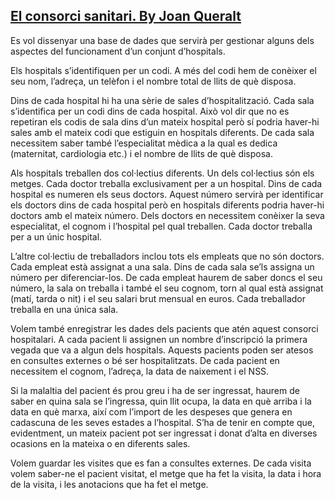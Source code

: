 ## [El consorci sanitari. By Joan Queralt](https://gitlab.com/joanq/DAM-M2-BasesDeDades/-/blob/master/UF1/2-model_ER/activitats/sanitat.adoc)

Es vol dissenyar una base de dades que servirà per gestionar alguns dels
aspectes del funcionament d’un conjunt d’hospitals.


Els hospitals s’identifiquen per un codi. A més del codi hem de conèixer el seu
nom, l’adreça, un telèfon i el nombre total de llits de què disposa.


Dins de cada hospital hi ha una sèrie de sales d’hospitalització. Cada sala
s’identifica per un codi dins de cada hospital. Això vol dir que no es
repetiran els codis de sala dins d’un mateix hospital però sí podria haver-hi
sales amb el mateix codi que estiguin en hospitals diferents. De cada sala
necessitem saber també l’especialitat mèdica a la qual es dedica (maternitat,
cardiologia etc.) i el nombre de llits de què disposa.


Als hospitals treballen dos col·lectius diferents. Un dels col·lectius són els
metges. Cada doctor treballa exclusivament per a un hospital. Dins de cada
hospital es numeren els seus doctors. Aquest número servirà per identificar els
doctors dins de cada hospital però en hospitals diferents podria haver-hi
doctors amb el mateix número. Dels doctors en necessitem conèixer la seva
especialitat, el cognom i l’hospital pel qual treballen. Cada doctor treballa
per a un únic hospital.


L’altre col·lectiu de treballadors inclou tots els empleats que no són doctors.
Cada empleat està assignat a una sala. Dins de cada sala se’ls assigna un
número per diferenciar-los. De cada empleat haurem de saber doncs el seu
número, la sala on treballa i també el seu cognom, torn al qual està assignat
(matí, tarda o nit) i el seu salari brut mensual en euros. Cada treballador
treballa en una única sala.


Volem també enregistrar les dades dels pacients que atén aquest consorci
hospitalari. A cada pacient li assignen un nombre d’inscripció la primera
vegada que va a algun dels hospitals. Aquests pacients poden ser atesos en
consultes externes o bé ser hospitalitzats. De cada pacient en necessitem el
cognom, l’adreça, la data de naixement i el NSS.


Si la malaltia del pacient és prou greu i ha de ser ingressat, haurem de saber
en quina sala se l’ingressa, quin llit ocupa, la data en què arriba i la data
en què marxa, així com l’import de les despeses que genera en cadascuna de les
seves estades a l’hospital. S’ha de tenir en compte que, evidentment, un mateix
pacient pot ser ingressat i donat d’alta en diverses ocasions en la mateixa o
en diferents sales.


Volem guardar les visites que es fan a consultes externes. De cada visita volem
saber-ne el pacient visitat, el metge que ha fet la visita, la data i hora de la
visita, i les anotacions que ha fet el metge.